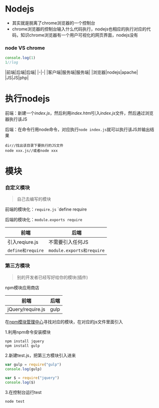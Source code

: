 # Nodejs

- 其实就是脱离了chrome浏览器的一个控制台
- chrome浏览器的控制台输入什么代码执行，nodejs也相应的执行对应的代码，知识chrome浏览器有一个用户可视化的网页界面，nodejs没有


### node VS chrome

```js
console.log(1)
1//log
```

|前端|后端|后端|
|-|-|
|客户端|服务端|服务端|
|浏览器|nodejs|apache|
|JS|JS|php|


# 执行nodejs

前端：新建一个*index.js*，然后利用*index.html*引入*index.js*文件，然后通过浏览器执行该JS

后端：在命令行用node命令，对应执行`node index.js`就可以执行该JS并输出结果
```
dir//找出该目录下要执行的JS文件
node xxx.js//或者node xxx
```

# 模块

### 自定义模块

> 自己去编写的模块

前端的模块化：`require.js` `define require

后端的模块化：`module.exports require`

|前端|后端|
|-|-|
|引入reqiure.js|不需要引入任何JS|
|`define和require`|`module.exports和require`|

### 第三方模块

> 别的开发者已经写好给你的模块(插件)

npm模块应用商店

|前端|后端|
|-|-|
|jQuery/require.js|gulp|

在[npm模块管理中心](https://www.npmjs.com/)寻找对应的模块，在对应的js文件里面引入

1.利用npm命令安装模块
```bash
npm install jquery
npm install gulp
```

2.新建test.js，把第三方模块引入进来

```js
var gulp = require("gulp")
console.log(gulp)

var $ = require("jquery")
console.log($)
```

3.在控制台运行test
```js
node test
```
